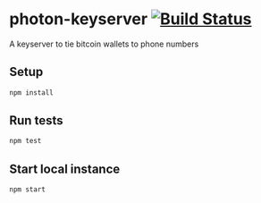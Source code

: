 # photon-keyserver [![Build Status](https://travis-ci.org/photon-sdk/photon-keyserver.svg?branch=master)](https://travis-ci.org/photon-sdk/photon-keyserver)
A keyserver to tie bitcoin wallets to phone numbers

## Setup

```bash
npm install
```

## Run tests

```bash
npm test
```

## Start local instance

```bash
npm start
```